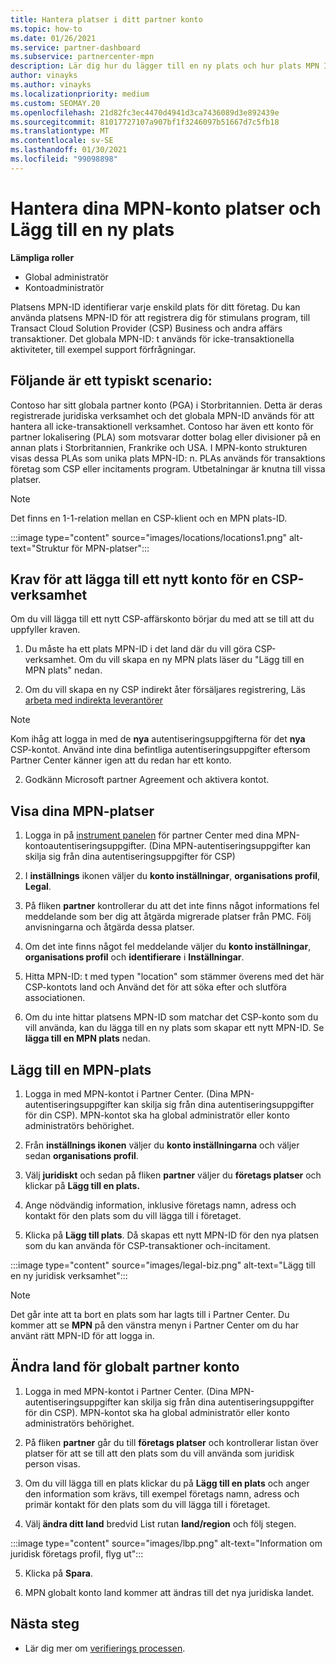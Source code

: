 ```yaml
---
title: Hantera platser i ditt partner konto
ms.topic: how-to
ms.date: 01/26/2021
ms.service: partner-dashboard
ms.subservice: partnercenter-mpn
description: Lär dig hur du lägger till en ny plats och hur plats MPN ID används i stimulans program, CSP-verksamhet, prenumerationer och andra transaktioner.
author: vinayks
ms.author: vinayks
ms.localizationpriority: medium
ms.custom: SEOMAY.20
ms.openlocfilehash: 21d82fc3ec4470d4941d3ca7436089d3e892439e
ms.sourcegitcommit: 81017727107a907bf1f3246097b51667d7c5fb18
ms.translationtype: MT
ms.contentlocale: sv-SE
ms.lasthandoff: 01/30/2021
ms.locfileid: "99098898"
---
```

# <a name="manage-your-mpn-account-locations-and-add-a-new-location"></a>Hantera dina MPN-konto platser och Lägg till en ny plats


**Lämpliga roller**

- Global administratör
- Kontoadministratör

Platsens MPN-ID identifierar varje enskild plats för ditt företag. Du kan använda platsens MPN-ID för att registrera dig för stimulans program, till Transact Cloud Solution Provider (CSP) Business och andra affärs transaktioner. Det globala MPN-ID: t används för icke-transaktionella aktiviteter, till exempel support förfrågningar.

## <a name="the-following-is-a-typical-scenario"></a>Följande är ett typiskt scenario:

Contoso har sitt globala partner konto (PGA) i Storbritannien. Detta är deras registrerade juridiska verksamhet och det globala MPN-ID används för att hantera all icke-transaktionell verksamhet. Contoso har även ett konto för partner lokalisering (PLA) som motsvarar dotter bolag eller divisioner på en annan plats i Storbritannien, Frankrike och USA. I MPN-konto strukturen visas dessa PLAs som unika plats MPN-ID: n. PLAs används för transaktions företag som CSP eller incitaments program. Utbetalningar är knutna till vissa platser. 

>[!NOTE]
>Det finns en 1-1-relation mellan en CSP-klient och en MPN plats-ID.

:::image type="content" source="images/locations/locations1.png" alt-text="Struktur för MPN-platser":::

## <a name="prerequisites-in-order-to-add-a-new-account-for-a-csp-business"></a>Krav för att lägga till ett nytt konto för en CSP-verksamhet

Om du vill lägga till ett nytt CSP-affärskonto börjar du med att se till att du uppfyller kraven.

1. Du måste ha ett plats MPN-ID i det land där du vill göra CSP-verksamhet. Om du vill skapa en ny MPN plats läser du "Lägg till en MPN plats" nedan.
  
1. Om du vill skapa en ny CSP indirekt åter försäljares registrering, Läs [arbeta med indirekta leverantörer](indirect-reseller-tasks-in-partner-center.md#get-started) 

>[!NOTE] 
 >Kom ihåg att logga in med de **nya** autentiseringsuppgifterna för det **nya** CSP-kontot. Använd inte dina befintliga autentiseringsuppgifter eftersom Partner Center känner igen att du redan har ett konto.

2. Godkänn Microsoft partner Agreement och aktivera kontot.

## <a name="view-your-mpn-locations"></a>Visa dina MPN-platser

1. Logga in på [instrument panelen](https://partner.microsoft.com/dashboard/home) för partner Center med dina MPN-kontoautentiseringsuppgifter. (Dina MPN-autentiseringsuppgifter kan skilja sig från dina autentiseringsuppgifter för CSP) 
 
1. I **inställnings** ikonen väljer du **konto inställningar**, **organisations profil**, **Legal**. 

1. På fliken **partner** kontrollerar du att det inte finns något informations fel meddelande som ber dig att åtgärda migrerade platser från PMC. Följ anvisningarna och åtgärda dessa platser. 

3. Om det inte finns något fel meddelande väljer du **konto inställningar**, **organisations profil** och **identifierare** i **Inställningar**.

4. Hitta MPN-ID: t med typen "location" som stämmer överens med det här CSP-kontots land och Använd det för att söka efter och slutföra associationen.

5. Om du inte hittar platsens MPN-ID som matchar det CSP-konto som du vill använda, kan du lägga till en ny plats som skapar ett nytt MPN-ID. Se **lägga till en MPN plats** nedan.

## <a name="add-an-mpn-location"></a>Lägg till en MPN-plats

1. Logga in med MPN-kontot i Partner Center. (Dina MPN-autentiseringsuppgifter kan skilja sig från dina autentiseringsuppgifter för din CSP). MPN-kontot ska ha global administratör eller konto administratörs behörighet. 

1. Från **inställnings ikonen** väljer du **konto inställningarna** och väljer sedan **organisations profil**.

2. Välj **juridiskt** och sedan på fliken **partner** väljer du **företags platser** och klickar på **Lägg till en plats.**

3. Ange nödvändig information, inklusive företags namn, adress och kontakt för den plats som du vill lägga till i företaget.
 
1. Klicka på **Lägg till plats**. Då skapas ett nytt MPN-ID för den nya platsen som du kan använda för CSP-transaktioner och-incitament.

:::image type="content" source="images/legal-biz.png" alt-text="Lägg till en ny juridisk verksamhet":::

> [!NOTE]
> Det går inte att ta bort en plats som har lagts till i Partner Center. Du kommer att se **MPN** på den vänstra menyn i Partner Center om du har använt rätt MPN-ID för att logga in.

## <a name="change-country-of-partner-global-account"></a>Ändra land för globalt partner konto 

1. Logga in med MPN-kontot i Partner Center. (Dina MPN-autentiseringsuppgifter kan skilja sig från dina autentiseringsuppgifter för din CSP). MPN-kontot ska ha global administratör eller konto administratörs behörighet. 

2. På fliken **partner** går du till **företags platser** och kontrollerar listan över platser för att se till att den plats som du vill använda som juridisk person visas. 
 
1. Om du vill lägga till en plats klickar du på **Lägg till en plats** och anger den information som krävs, till exempel företags namn, adress och primär kontakt för den plats som du vill lägga till i företaget. 
 
1. Välj **ändra ditt land** bredvid List rutan **land/region** och följ stegen. 

:::image type="content" source="images/lbp.png" alt-text="Information om juridisk företags profil, flyg ut":::

5. Klicka på **Spara**.

6. MPN globalt konto land kommer att ändras till det nya juridiska landet.
  
## <a name="next-steps"></a>Nästa steg

- Lär dig mer om [verifierings processen](verification-responses.md).
